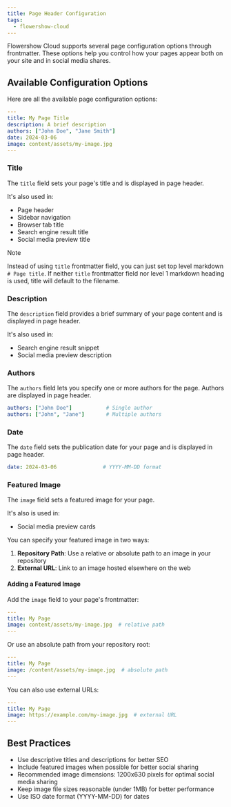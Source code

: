 ```yaml
---
title: Page Header Configuration
tags:
  - flowershow-cloud
---
```


Flowershow Cloud supports several page configuration options through frontmatter. These options help you control how your pages appear both on your site and in social media shares.

## Available Configuration Options

Here are all the available page configuration options:

```yaml
---
title: My Page Title
description: A brief description
authors: ["John Doe", "Jane Smith"]
date: 2024-03-06
image: content/assets/my-image.jpg
---
```

### Title

The `title` field sets your page's title and is displayed in page header.

It's also used in:
- Page header
- Sidebar navigation
- Browser tab title
- Search engine result title
- Social media preview title

>[!note]
>Instead of using `title` frontmatter field, you can just set top level markdown `# Page title`. If neither `title` frontmatter field nor level 1 markdown heading is used, title will default to the filename.

### Description

The `description` field provides a brief summary of your page content and is displayed in page header.

It's also used in:
- Search engine result snippet
- Social media preview description

### Authors

The `authors` field lets you specify one or more authors for the page. Authors are displayed in page header.

```yaml
authors: ["John Doe"]           # Single author
authors: ["John", "Jane"]       # Multiple authors
```

### Date

The `date` field sets the publication date for your page and is displayed in page header.

```yaml
date: 2024-03-06               # YYYY-MM-DD format
```

### Featured Image

The `image` field sets a featured image for your page.

It's also is used in:
- Social media preview cards

You can specify your featured image in two ways:

1. **Repository Path**: Use a relative or absolute path to an image in your repository
2. **External URL**: Link to an image hosted elsewhere on the web

#### Adding a Featured Image

Add the `image` field to your page's frontmatter:

```yaml
---
title: My Page
image: content/assets/my-image.jpg  # relative path
---
```

Or use an absolute path from your repository root:

```yaml
---
title: My Page
image: /content/assets/my-image.jpg  # absolute path
---
```

You can also use external URLs:

```yaml
---
title: My Page
image: https://example.com/my-image.jpg  # external URL
---
```

## Best Practices

- Use descriptive titles and descriptions for better SEO
- Include featured images when possible for better social sharing
- Recommended image dimensions: 1200x630 pixels for optimal social media sharing
- Keep image file sizes reasonable (under 1MB) for better performance
- Use ISO date format (YYYY-MM-DD) for dates